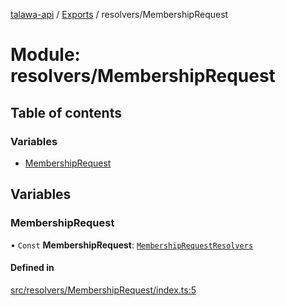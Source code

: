 [talawa-api](../README.md) / [Exports](../modules.md) / resolvers/MembershipRequest

# Module: resolvers/MembershipRequest

## Table of contents

### Variables

- [MembershipRequest](resolvers_MembershipRequest.md#membershiprequest)

## Variables

### MembershipRequest

• `Const` **MembershipRequest**: [`MembershipRequestResolvers`](types_generatedGraphQLTypes.md#membershiprequestresolvers)

#### Defined in

[src/resolvers/MembershipRequest/index.ts:5](https://github.com/PalisadoesFoundation/talawa-api/blob/ae7aa4f/src/resolvers/MembershipRequest/index.ts#L5)
